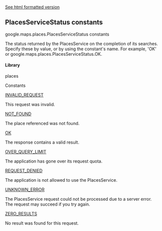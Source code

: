 [See html formatted version](https://huasofoundries.github.io/google-maps-documentation/PlacesServiceStatus.html)


PlacesServiceStatus constants
-----------------------------

google.maps.places.PlacesServiceStatus constants

The status returned by the PlacesService on the completion of its searches. Specify these by value, or by using the constant's name. For example, 'OK' or google.maps.places.PlacesServiceStatus.OK.

#### Library

places

Constants

[INVALID\_REQUEST](#PlacesServiceStatus.INVALID_REQUEST)

This request was invalid.

[NOT\_FOUND](#PlacesServiceStatus.NOT_FOUND)

The place referenced was not found.

[OK](#PlacesServiceStatus.OK)

The response contains a valid result.

[OVER\_QUERY\_LIMIT](#PlacesServiceStatus.OVER_QUERY_LIMIT)

The application has gone over its request quota.

[REQUEST\_DENIED](#PlacesServiceStatus.REQUEST_DENIED)

The application is not allowed to use the PlacesService.

[UNKNOWN\_ERROR](#PlacesServiceStatus.UNKNOWN_ERROR)

The PlacesService request could not be processed due to a server error. The request may succeed if you try again.

[ZERO\_RESULTS](#PlacesServiceStatus.ZERO_RESULTS)

No result was found for this request.